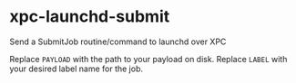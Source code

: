 # xpc-launchd-submit

Send a SubmitJob routine/command to launchd over XPC

Replace `PAYLOAD` with the path to your payload on disk.
Replace `LABEL` with your desired label name for the job.
